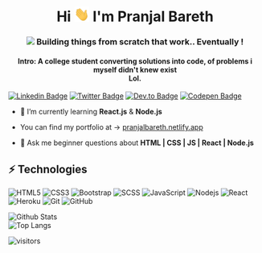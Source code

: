 <h1 align="center">Hi <img src="https://raw.githubusercontent.com/RidhikGovind/RidhikGovind/master/wave.gif" width="30px"> I'm Pranjal Bareth</h1>  
<h3 align="center"><img src="https://media.tenor.com/images/7e96d994f29b388f63f7aa77ff2bea78/tenor.gif" width="30px">  Building things from scratch that work.. Eventually !</h3>  
<h4 align="center">Intro: A college student converting solutions into code, of problems i myself didn't knew exist</br><span>Lol.</span></h4>

[![Linkedin Badge](https://img.shields.io/badge/-LinkedIn-blue?style=flat-square&logo=Linkedin&logoColor=white&link=https://www.linkedin.com/in/pranjal-bareth/)](https://www.linkedin.com/in/pranjal-bareth/)
[![Twitter Badge](https://img.shields.io/badge/-Twitter-1da1f2?style=flat-square&logo=twitter&logoColor=white&link=https://twitter.com/pranjalbareth)](https://twitter.com/pranjalbareth)
[![Dev.to Badge](https://img.shields.io/badge/-Dev.to-black?style=flat-square&logo=Dev.to&logoColor=white&link=https://dev.to/pranjalbareth)](https://dev.to/pranjalbareth)
[![Codepen Badge](https://img.shields.io/badge/-Codepen-25272D?style=flat-square&logo=Codepen&logoColor=white&link=https://codepen.io/pranjalbareth)](https://codepen.io/pranjalbareth)

- 🌱 I’m currently learning **React.js** & **Node.js**

- You can find my portfolio at -> [pranjalbareth.netlify.app](https://pranjalbareth.netlify.app)

- 💬 Ask me beginner questions about **HTML | CSS | JS | React | Node.js**  

 ## ⚡ Technologies  
 
![HTML5](https://img.shields.io/badge/-HTML5-E34F26?style=flat-square&logo=html5&logoColor=white)
![CSS3](https://img.shields.io/badge/-CSS3-1572B6?style=flat-square&logo=css3)
![Bootstrap](https://img.shields.io/badge/-Bootstrap-563D7C?style=flat-square&logo=bootstrap&logoColor=white)
![SCSS](https://img.shields.io/badge/-Sass-CF649A?style=flat-square&logo=sass&logoColor=white)
![JavaScript](https://img.shields.io/badge/-JavaScript-black?style=flat-square&logo=javascript)
![Nodejs](https://img.shields.io/badge/-Nodejs-black?style=flat-square&logo=Node.js)
![React](https://img.shields.io/badge/-React-black?style=flat-square&logo=react)
![Heroku](https://img.shields.io/badge/-Heroku-430098?style=flat-square&logo=heroku)
![Git](https://img.shields.io/badge/-Git-black?style=flat-square&logo=git)
![GitHub](https://img.shields.io/badge/-GitHub-181717?style=flat-square&logo=github)  
 
![Github Stats](https://github-readme-stats.vercel.app/api?username=pranjalbareth&count_private=true&show_icons=true&include_all_commits=true)  
![Top Langs](https://github-readme-stats.vercel.app/api/top-langs/?username=pranjalbareth&hide=TeX&layout=compact)
  
![visitors](https://visitor-badge.laobi.icu/badge?page_id=page.id)
